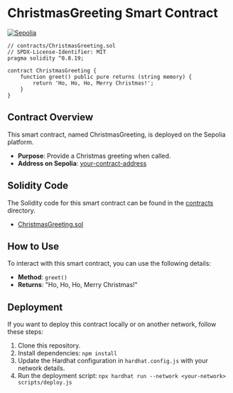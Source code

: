 # ChristmasGreeting Smart Contract

[![Sepolia](https://img.shields.io/badge/Sepolia-Contract-blue)](https://sepolia.io/your-contract-address)

```
// contracts/ChristmasGreeting.sol
// SPDX-License-Identifier: MIT
pragma solidity ^0.8.19;

contract ChristmasGreeting {
    function greet() public pure returns (string memory) {
        return 'Ho, Ho, Ho, Merry Christmas!';
    }
}
```

## Contract Overview

This smart contract, named ChristmasGreeting, is deployed on the Sepolia platform.

- **Purpose**: Provide a Christmas greeting when called.
- **Address on Sepolia**: [your-contract-address](https://sepolia.io/your-contract-address)

## Solidity Code

The Solidity code for this smart contract can be found in the [contracts](https://github.com/AazimAnish/-12DaysofCodeXmas-/tree/main/day1/contracts) directory.

- [ChristmasGreeting.sol](https://github.com/AazimAnish/-12DaysofCodeXmas-/blob/main/day1/contracts/ChristmasGreeting.sol)

## How to Use

To interact with this smart contract, you can use the following details:

- **Method**: `greet()`
- **Returns**: "Ho, Ho, Ho, Merry Christmas!"

## Deployment

If you want to deploy this contract locally or on another network, follow these steps:

1. Clone this repository.
2. Install dependencies: `npm install`
3. Update the Hardhat configuration in `hardhat.config.js` with your network details.
4. Run the deployment script: `npx hardhat run --network <your-network> scripts/deploy.js`
